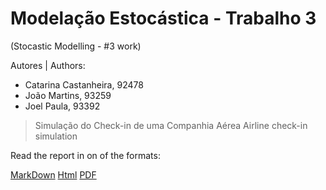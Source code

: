 # Modelação Estocástica - Trabalho 3
(Stocastic Modelling - #3 work)

Autores | Authors: 
- Catarina Castanheira, 92478
- João Martins, 93259
- Joel Paula, 93392

> Simulação do Check-in de uma Companhia Aérea
> Airline check-in simulation

Read the report in on of the formats:

[MarkDown](/Trabalho3_ME.md)
[Html](/Trabalho3_ME.html)
[PDF](/Trabalho3_ME.pdf)


